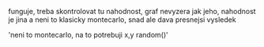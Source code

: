 funguje, treba skontrolovat tu nahodnost, graf nevyzera jak jeho, nahodnost je jina a neni to klasicky montecarlo, snad ale dava presnejsi vysledek

'neni to montecarlo, na to potrebuji x,y random()'